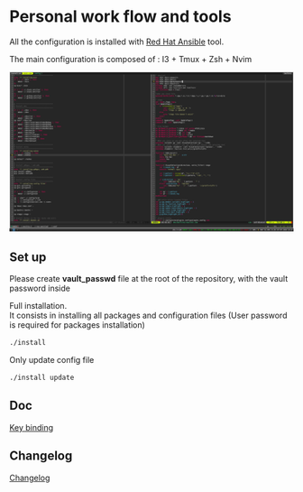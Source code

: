 # Personal work flow and tools

All the configuration is installed with
 [Red Hat Ansible](https://github.com/ansible/ansible) tool.

The main configuration is composed of : I3 + Tmux + Zsh + Nvim

![config_screenshot](config_screenshot.png)

## Set up

Please create **vault_passwd** file at the root of the repository,
 with the vault password inside

Full installation.<br>
It consists in installing all packages and
 configuration files (User password is required for packages installation)

```bash
./install
```

Only update config file

``` bash
./install update
```

## Doc

[Key binding](https://github.com/benoit-bst/dotfiles/blob/master/keybinding.md)

## Changelog

[Changelog](https://github.com/benoit-bst/dotfiles/blob/master/changelog.md)
